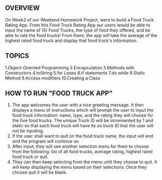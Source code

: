 ## OVERVIEW
On Week2 of our Weekend Homework Project, were to build a Food Truck Rating App. From this Food Truck Rating App our users would be able to input the name of (5) Food Trucks, the type of food they offered, and be able to rate the food trucks! From there, the app will take the average of the highest rated food truck and display that food truck's information.  


## TOPICS
1.Object-Oriented Programming
2.Encapsulation
3.Methods with Constructors
4.toString
5.for Loops
6.if statements
7.do while
8.Static Method
9.Access modifiers
10.Creating a Class


## HOW TO RUN "FOOD TRUCK APP"
1. The app welcomes the user with a nice greeting message. It then displays a menu of instructions which will prompt the user to input the food truck information: name, type, and the rating they will choose for the five food trucks. The unique Truck ID will be incremented by 1 and static so that each food truck will have its on truck ID that the user will not be inputing.
2. If the user shall want to quit on the food truck name, the input will end and the program will continue on.
3. After input, they will see another selection menu for them to choose from the following: list of all food trucks, average rating, highest rated food truck or quit.
4. They can then keep selecting from the menu until they choose to quit. It will keep displaying the menu based on their selections. Once they choose quit it will be blank.
